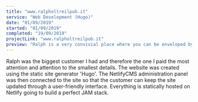 ```yaml
---
title: "www.ralpholtreilpub.it"
service: "Web Development (Hugo)"
date: "01/09/2019"
started: "01/09/2019"
completed: "19/09/2019"
projectLink: "www.ralpholtreilpub.it"
preview: "Ralph is a very convivial place where you can be enveloped by the sparkling poolside atmosphere on summer evenings accompanied by music, cocktails and excellent pizzas created for you with high quality ingredients."
---
```


Ralph was the biggest customer I had and therefore the one I paid the most attention and attention to the smallest details. The website was created using the static site generator 'Hugo'. The NetlifyCMS administration panel was then connected to the site so that the customer can keep the site updated through a user-friendly interface. Everything is statically hosted on Netlify going to build a perfect JAM stack.